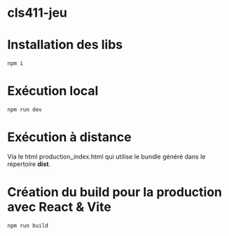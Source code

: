 # cls411-jeu

# Installation des libs

    npm i

# Exécution local

    npm run dev

# Exécution à distance

Via le html production_index.html qui utilise le bundle généré dans le répertoire **dist**.

# Création du build pour la production avec React & Vite

    npm run build

#
